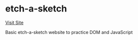 # etch-a-sketch

[Visit Site](https://etch-a-sketch-gpnxymru5-pranav-raghavans-projects.vercel.app)

Basic etch-a-sketch website to practice DOM and JavaScript
